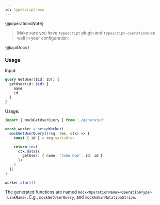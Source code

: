 ```yaml
---
id: typescript-msw
---
```


{@operationsNote}

> Make sure you have `typescript` plugin and `typescript-operations` as well in your configuration:

{@apiDocs}

### Usage

Input:

```graphql
query GetUser($id: ID!) {
  getUser(id: $id) {
    name
    id
  }
}
```

Usage:

```ts
import { mockGetUserQuery } from './generated'

const worker = setupWorker(
  mockGetUserQuery((req, res, ctx) => {
    const { id } = req.variables

    return res(
      ctx.data({
        getUser: { name: 'John Doe', id: id }
      })
    )
  })
)

worker.start()
```

The generated functions are named `mock<OperationName><OperationType>[LinkName]`. E.g., `mockGetUserQuery`, and `mockAdminMutationStripe`.
